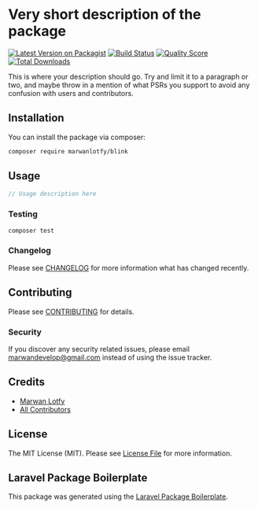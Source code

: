 # Very short description of the package

[![Latest Version on Packagist](https://img.shields.io/packagist/v/marwanlotfy/blink.svg?style=flat-square)](https://packagist.org/packages/marwanlotfy/blink)
[![Build Status](https://img.shields.io/travis/marwanlotfy/blink/master.svg?style=flat-square)](https://travis-ci.org/marwanlotfy/blink)
[![Quality Score](https://img.shields.io/scrutinizer/g/marwanlotfy/blink.svg?style=flat-square)](https://scrutinizer-ci.com/g/marwanlotfy/blink)
[![Total Downloads](https://img.shields.io/packagist/dt/marwanlotfy/blink.svg?style=flat-square)](https://packagist.org/packages/marwanlotfy/blink)

This is where your description should go. Try and limit it to a paragraph or two, and maybe throw in a mention of what PSRs you support to avoid any confusion with users and contributors.

## Installation

You can install the package via composer:

```bash
composer require marwanlotfy/blink
```

## Usage

``` php
// Usage description here
```

### Testing

``` bash
composer test
```

### Changelog

Please see [CHANGELOG](CHANGELOG.md) for more information what has changed recently.

## Contributing

Please see [CONTRIBUTING](CONTRIBUTING.md) for details.

### Security

If you discover any security related issues, please email marwandevelop@gmail.com instead of using the issue tracker.

## Credits

- [Marwan Lotfy](https://github.com/marwanlotfy)
- [All Contributors](../../contributors)

## License

The MIT License (MIT). Please see [License File](LICENSE.md) for more information.

## Laravel Package Boilerplate

This package was generated using the [Laravel Package Boilerplate](https://laravelpackageboilerplate.com).
